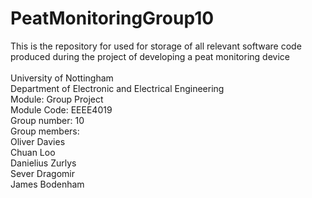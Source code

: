 # PeatMonitoringGroup10
This is the repository for used for storage of all relevant software code produced during the project of developing a peat monitoring device<br>
<br>University of Nottingham<br>
Department of Electronic and Electrical Engineering<br>
Module: Group Project<br>
Module Code: EEEE4019<br>
Group number: 10<br>
Group members:<br>
Oliver Davies<br>
Chuan Loo<br>
Danielius Zurlys<br>
Sever Dragomir<br>
James Bodenham<br>


